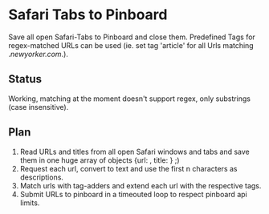 # Safari Tabs to Pinboard

Save all open Safari-Tabs to Pinboard and close them. Predefined Tags for
regex-matched URLs can be used (ie. set tag 'article' for all Urls matching
.*newyorker\.com*.).

## Status

Working, matching at the moment doesn't support regex, only substrings (case
insensitive).

## Plan

1. Read URLs and titles from all open Safari windows and tabs and save them in one huge
   array of objects {url: , title: } ;)
1. Request each url, convert to text and use the first n characters as
   descriptions.
1. Match urls with tag-adders and extend each url with the respective tags.
1. Submit URLs to pinboard in a timeouted loop to respect pinboard api limits.
